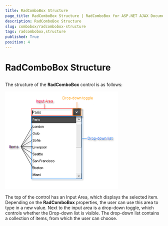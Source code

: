 ```yaml
---
title: RadComboBox Structure
page_title: RadComboBox Structure | RadComboBox for ASP.NET AJAX Documentation
description: RadComboBox Structure
slug: combobox/radcombobox-structure
tags: radcombobox,structure
published: True
position: 4
---
```


# RadComboBox Structure



## 

The structure of the **RadComboBox** control is as follows:

![ComboBox Structure](images/combobox_structure.png)

The top of the control has an Input Area, which displays the selected item. Depending on the **RadComboBox** properties, the user can use this area to type in a new value. Next to the input area is a drop-down toggle, which controls whether the Drop-down list is visible. The drop-down list contains a collection of items, from which the user can choose.
